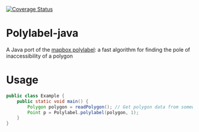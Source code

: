 [![Coverage Status](https://coveralls.io/repos/github/nyukhalov/polylabel-java/badge.svg?branch=master)](https://coveralls.io/github/nyukhalov/polylabel-java?branch=master)

Polylabel-java 
==============

A Java port of the [mapbox polylabel](https://github.com/mapbox/polylabel): a fast algorithm for finding the pole of inaccessibility of a polygon

Usage
=====

```Java
public class Example {
    public static void main() {
        Polygon polygon = readPolygon(); // Get polygon data from somewhere.
        Point p = Polylabel.polylabel(polygon, 1);
    }
}
```